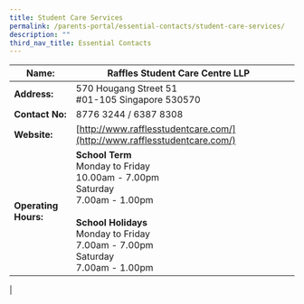```yaml
---
title: Student Care Services
permalink: /parents-portal/essential-contacts/student-care-services/
description: ""
third_nav_title: Essential Contacts
---
```

| **Name:** | Raffles Student Care Centre LLP |  |
| -------- | -------- | -------- |
| **Address:**    | 570 Hougang Street 51 <br>  #01-105 Singapore 530570     |     |
| **Contact No:**    | 8776 3244 / 6387 8308     |      |
| **Website:**    | [http://www.rafflesstudentcare.com/](http://www.rafflesstudentcare.com/)     |      |
|**Operating Hours:**  |**School Term** <br>Monday to Friday<br> 10.00am - 7.00pm <br>Saturday<br>7.00am - 1.00pm <br><br>**School Holidays**<br>Monday to Friday<br>7.00am - 7.00pm<br>Saturday<br>7.00am - 1.00pm    |     |
|

